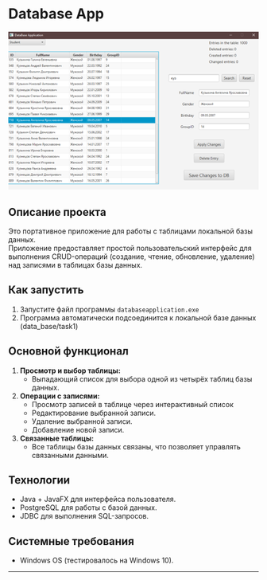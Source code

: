 # Database App  

![alt text](database_app.png)

## Описание проекта
Это портативное приложение для работы с таблицами локальной базы данных.  
Приложение предоставляет простой пользовательский интерфейс для выполнения CRUD-операций (создание, чтение, обновление, удаление) над записями в таблицах базы данных.  

## Как запустить  
1. Запустите файл программы `databaseapplication.exe`
2. Программа автоматически подсоединится к локальной базе данных (data_base/task1)

## Основной функционал  
1. **Просмотр и выбор таблицы:**  
   - Выпадающий список для выбора одной из четырёх таблиц базы данных.  
2. **Операции с записями:**  
   - Просмотр записей в таблице через интерактивный список  
   - Редактирование выбранной записи.  
   - Удаление выбранной записи.  
   - Добавление новой записи.  
3. **Связанные таблицы:**  
   - Все таблицы базы данных связаны, что позволяет управлять связанными данными.

## Технологии  
- Java + JavaFX для интерфейса пользователя.  
- PostgreSQL для работы с базой данных.  
- JDBC для выполнения SQL-запросов.  

## Системные требования  
- Windows OS (тестировалось на Windows 10).   

---
